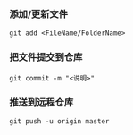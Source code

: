 ### 添加/更新文件
```git add <FileName/FolderName>```

### 把文件提交到仓库
```git commit -m "<说明>"```

### 推送到远程仓库
```git push -u origin master```

